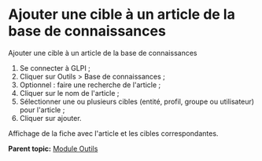 Ajouter une cible à un article de la base de connaissances
==========================================================

Ajouter une cible à un article de la base de connaissances

1.  Se connecter à GLPI ;
2.  Cliquer sur Outils \> Base de connaissances ;
3.  Optionnel : faire une recherche de l'article ;
4.  Cliquer sur le nom de l'article ;
5.  Sélectionner une ou plusieurs cibles (entité, profil, groupe ou
    utilisateur) pour l'article ;
6.  Cliquer sur ajouter.

Affichage de la fiche avec l'article et les cibles correspondantes.

**Parent topic:** [Module
Outils](../glpi/tool.html "Le module Outils permet aux utilisateurs de gérer les notes, la base de connaissance, les réservations ainsi que de générer des rapports")
